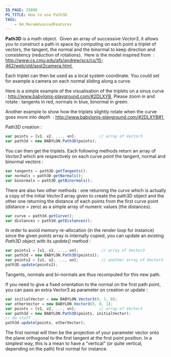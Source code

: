 ```yaml
---
ID_PAGE: 25090
PG_TITLE: How to use Path3D
TAGS:
    - 04.MoreAdvancedFeatures
---
```

**Path3D** is a math object.  
Given an array of successive _Vector3_, it allows you to construct a path in space by computing on each point a triplet of vectors, the tangent, the normal and the binormal to keep direction and consistency (reduction of rotations).  
Here is the model inspired from  : http://www.cs.cmu.edu/afs/andrew/scs/cs/15-462/web/old/asst2camera.html  

Each triplet can then be used as a local system coordinate. You could set for example a camera on each normal sliding along a curve.

Here is a simple example of the visualisation of the triplets on a sinus curve : http://www.babylonjs-playground.com/#2DLXYB  
Please zoom in and rotate : tangents in red, normals in blue, binormal in green.  

Another example to show how the triplets slightly rotate when the curve goes more into depth  : http://www.babylonjs-playground.com/#2DLXYB#1  

Path3D creation :
```javascript
var points = [v1, v2, ..., vn];          // array of Vector3
var path3d = new BABYLON.Path3D(points);
```

You can then get the triplets. Each following methods return an array of _Vector3_ which are respectively on each curve point the tangent, normal and binormal vectors :
```javascript
var tangents = path3D.getTangents();
var normals = path3D.getNormals();
var binormals = path3D.getBinormals();
```

There are also two other methods : one returning the _curve_ which is actually a copy of the initial _Vector3_ array given to create the path3D object and the other one returning the distance of each points from the first curve point (distance = zero) as a simple array of numeric values (the distances).
```javascript
var curve = path3d.getCurve();
var distances = path3d.getDistances();
```

In order to avoid memory re-allocation (in the render loop for instance) since the given _points_ array is internally copied, you can update an existing _Path3D_ object with its _update()_ method :
```javascript
var points1 = [v1, v2, ..., vn];          // array of Vector3
var path3d = new BABYLON.Path3D(points1);
var points2 = [u1, u2, ..., un];          // another array of Vector3
path3D.update(points2);
```
Tangents, normals and bi-normals are thus recomputed for this new path.


If you need to give a fixed orientation to the normal on the first path point, you can pass an extra Vector3 as parameter on creation or update :
```javascript
var initialVector = new BABYLON.Vector3(0, 1, 0);
var otherVector = new BABYLON.Vector3(0, 0, 1);
var points = [v1, v2, ..., vn];          // array of Vector3
var path3d = new BABYLON.Path3D(points, initialVector);
// do stuff ...
path3d.update(points, otherVector);
```

The first normal will then be the projection of your parameter vector onto the plane orthogonal to the first tangent at the first point position. 
In a simplest way, this is a mean to have a "vertical" (or quite vertical, depending on the path) first normal for instance.


